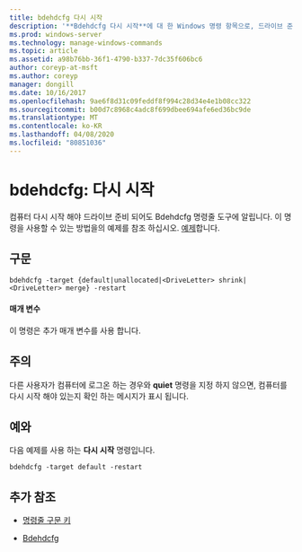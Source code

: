 ```yaml
---
title: bdehdcfg 다시 시작
description: '**Bdehdcfg 다시 시작**에 대 한 Windows 명령 항목으로, 드라이브 준비가 완료 된 후 컴퓨터를 다시 시작 해야 함을 bdehdcfg에 알려 줍니다.'
ms.prod: windows-server
ms.technology: manage-windows-commands
ms.topic: article
ms.assetid: a98b76bb-36f1-4790-b337-7dc35f606bc6
author: coreyp-at-msft
ms.author: coreyp
manager: dongill
ms.date: 10/16/2017
ms.openlocfilehash: 9ae6f8d31c09feddf8f994c28d34e4e1b08cc322
ms.sourcegitcommit: b00d7c8968c4adc8f699dbee694afe6ed36bc9de
ms.translationtype: MT
ms.contentlocale: ko-KR
ms.lasthandoff: 04/08/2020
ms.locfileid: "80851036"
---
```

# <a name="bdehdcfg-restart"></a>bdehdcfg: 다시 시작

컴퓨터 다시 시작 해야 드라이브 준비 되어도 Bdehdcfg 명령줄 도구에 알립니다. 이 명령을 사용할 수 있는 방법을의 예제를 참조 하십시오. [예제](#BKMK_Examples)합니다.

## <a name="syntax"></a>구문

```
bdehdcfg -target {default|unallocated|<DriveLetter> shrink|<DriveLetter> merge} -restart
```

#### <a name="parameters"></a>매개 변수

이 명령은 추가 매개 변수를 사용 합니다.

## <a name="remarks"></a>주의

다른 사용자가 컴퓨터에 로그온 하는 경우와 **quiet** 명령을 지정 하지 않으면, 컴퓨터를 다시 시작 해야 있는지 확인 하는 메시지가 표시 됩니다.

## <a name="examples"></a><a name="BKMK_Examples"></a>예와

다음 예제를 사용 하는 **다시 시작** 명령입니다.

```
bdehdcfg -target default -restart
```

## <a name="additional-references"></a>추가 참조

- [명령줄 구문 키](command-line-syntax-key.md)

- [Bdehdcfg](bdehdcfg.md)